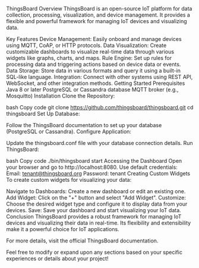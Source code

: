ThingsBoard Overview
ThingsBoard is an open-source IoT platform for data collection, processing, visualization, and device management. It provides a flexible and powerful framework for managing IoT devices and visualizing data.

Key Features
Device Management: Easily onboard and manage devices using MQTT, CoAP, or HTTP protocols.
Data Visualization: Create customizable dashboards to visualize real-time data through various widgets like graphs, charts, and maps.
Rule Engine: Set up rules for processing data and triggering actions based on device data or events.
Data Storage: Store data in various formats and query it using a built-in SQL-like language.
Integration: Connect with other systems using REST API, WebSocket, and other integration methods.
Getting Started
Prerequisites
Java 8 or later
PostgreSQL or Cassandra database
MQTT broker (e.g., Mosquitto)
Installation
Clone the Repository:

bash
Copy code
git clone https://github.com/thingsboard/thingsboard.git
cd thingsboard
Set Up Database:

Follow the ThingsBoard documentation to set up your database (PostgreSQL or Cassandra).
Configure Application:

Update the thingsboard.conf file with your database connection details.
Run ThingsBoard:

bash
Copy code
./bin/thingsboard start
Accessing the Dashboard
Open your browser and go to http://localhost:8080.
Use default credentials:
Email: tenant@thingsboard.org
Password: tenant
Creating Custom Widgets
To create custom widgets for visualizing your data:

Navigate to Dashboards: Create a new dashboard or edit an existing one.
Add Widget: Click on the "+" button and select "Add Widget".
Customize: Choose the desired widget type and configure it to display data from your devices.
Save: Save your dashboard and start visualizing your IoT data.
Conclusion
ThingsBoard provides a robust framework for managing IoT devices and visualizing their data in real-time. Its flexibility and extensibility make it a powerful choice for IoT applications.

For more details, visit the official ThingsBoard documentation.

Feel free to modify or expand upon any sections based on your specific experiences or details about your project!
